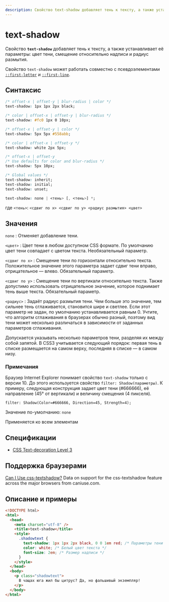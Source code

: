 ```yaml
---
description: Свойство text-shadow добавляет тень к тексту, а также устанавливает её параметры - цвет тени, смещение относительно надписи и радиус размытия
---
```


# text-shadow

Свойство **`text-shadow`** добавляет тень к тексту, а также устанавливает её параметры: цвет тени, смещение относительно надписи и радиус размытия.

Свойство `text-shadow` может работать совместно с псевдоэлементами [`::first-letter`](::first-letter.md) и [`::first-line`](::first-line.md).

## Синтаксис

```css
/* offset-x | offset-y | blur-radius | color */
text-shadow: 1px 1px 2px black;

/* color | offset-x | offset-y | blur-radius */
text-shadow: #fc0 1px 0 10px;

/* offset-x | offset-y | color */
text-shadow: 5px 5px #558abb;

/* color | offset-x | offset-y */
text-shadow: white 2px 5px;

/* offset-x | offset-y
/* Use defaults for color and blur-radius */
text-shadow: 5px 10px;

/* Global values */
text-shadow: inherit;
text-shadow: initial;
text-shadow: unset;

text-shadow: none | <тень> [, <тень>] *;
```

где `<тень>`: `<сдвиг по x> <сдвиг по y> <радиус размытия> <цвет>`

## Значения

`none`
: Отменяет добавление тени.

`<цвет>`
: Цвет тени в любом доступном CSS формате. По умолчанию цвет тени совпадает с цветом текста. Необязательный параметр.

`<сдвиг по x>`
: Смещение тени по горизонтали относительно текста. Положительное значение этого параметра задает сдвиг тени вправо, отрицательное — влево. Обязательный параметр.

`<сдвиг по y>`
: Смещение тени по вертикали относительно текста. Также допустимо использовать отрицательное значение, которое поднимает тень выше текста. Обязательный параметр.

`<радиус>`
: Задаёт радиус размытия тени. Чем больше это значение, тем сильнее тень сглаживается, становится шире и светлее. Если этот параметр не задан, по умолчанию устанавливается равным 0. Учтите, что алгоритм сглаживания в браузерах обычно разный, поэтому вид тени может несколько различаться в зависимости от заданных параметров сглаживания.

Допускается указывать несколько параметров тени, разделяя их между собой запятой. В CSS3 учитывается следующий порядок: первая тень в списке размещается на самом верху, последняя в списке — в самом низу.

### Примечания

Браузер Internet Explorer понимает свойство `text-shadow` только с версии 10. До этого используется свойство `filter: Shadow(параметры)`. К примеру, следующая конструкция задает цвет тени (#666666), её направление (45° от вертикали) и величину смещения (4 пикселя).

```
filter: Shadow(Color=#666666, Direction=45, Strength=4);
```

Значение по-умолчанию: `none`

Применяется ко всем элементам

## Спецификации

- [CSS Text-decoration Level 3](http://dev.w3.org/csswg/css-text-decor-3/#text-shadow)

## Поддержка браузерами

<p class="ciu_embed" data-feature="css-textshadow" data-periods="future_1,current,past_1,past_2">
  <a href="http://caniuse.com/#feat=css-textshadow">Can I Use css-textshadow?</a> Data on support for the css-textshadow feature across the major browsers from caniuse.com.
</p>

## Описание и примеры

```html
<!DOCTYPE html>
<html>
  <head>
    <meta charset="utf-8" />
    <title>text-shadow</title>
    <style>
      .shadowtext {
        text-shadow: 1px 1px 2px black, 0 0 1em red; /* Параметры тени */
        color: white; /* Белый цвет текста */
        font-size: 2em; /* Размер надписи */
      }
    </style>
  </head>
  <body>
    <p class="shadowtext">
      В чащах юга жил бы цитрус? Да, но фальшивый экземпляр!
    </p>
  </body>
</html>
```
